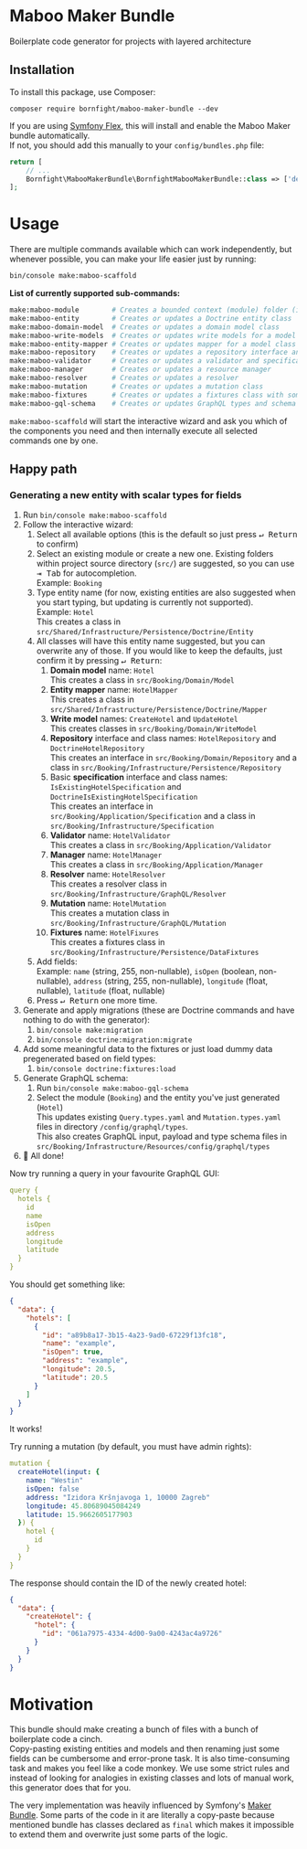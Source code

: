 # Maboo Maker Bundle

Boilerplate code generator for projects with layered architecture

## Installation
To install this package, use Composer:
```shell
composer require bornfight/maboo-maker-bundle --dev
```
If you are using [Symfony Flex](https://symfony.com/doc/current/setup.html#symfony-flex), this will install and enable the Maboo Maker bundle automatically.  
If not, you should add this manually to your `config/bundles.php` file:
```php
return [
    // ...
    Bornfight\MabooMakerBundle\BornfightMabooMakerBundle::class => ['dev' => true, 'test' => true],
];
```

# Usage
There are multiple commands available which can work independently, but whenever possible, you can make your life easier just by running:
```bash
bin/console make:maboo-scaffold
```

**List of currently supported sub-commands:**
```bash
make:maboo-module        # Creates a bounded context (module) folder (if it does not exist yet)                       
make:maboo-entity        # Creates or updates a Doctrine entity class                                               
make:maboo-domain-model  # Creates or updates a domain model class                                                  
make:maboo-write-models  # Creates or updates write models for a model class                                        
make:maboo-entity-mapper # Creates or updates mapper for a model class                                              
make:maboo-repository    # Creates or updates a repository interface and concrete implementation                    
make:maboo-validator     # Creates or updates a validator and specification                                         
make:maboo-manager       # Creates or updates a resource manager                                                    
make:maboo-resolver      # Creates or updates a resolver                                                            
make:maboo-mutation      # Creates or updates a mutation class          
make:maboo-fixtures      # Creates or updates a fixtures class with some dummy data                                                                                              
make:maboo-gql-schema    # Creates or updates GraphQL types and schema 
```
`make:maboo-scaffold` will start the interactive wizard and ask you which of the components you need and then internally execute all selected commands one by one.

## Happy path
### Generating a new entity with scalar types for fields
1. Run `bin/console make:maboo-scaffold`
2. Follow the interactive wizard:
   1. Select all available options (this is the default so just press <kbd>↵ Return</kbd> to confirm) 
   2. Select an existing module or create a new one. Existing folders within project source directory (`src/`) are suggested, so you can use <kbd>⇥ Tab</kbd> for autocompletion.  
   Example: `Booking`
   3. Type entity name (for now, existing entities are also suggested when you start typing, but updating is currently not supported).  
   Example: `Hotel`  
   This creates a class in `src/Shared/Infrastructure/Persistence/Doctrine/Entity`
   4. All classes will have this entity name suggested, but you can overwrite any of those. If you would like to keep the defaults, just confirm it by pressing <kbd>↵ Return</kbd>:
      1. **Domain model** name: `Hotel`  
      This creates a class in `src/Booking/Domain/Model`
      2. **Entity mapper** name: `HotelMapper`  
      This creates a class in `src/Shared/Infrastructure/Persistence/Doctrine/Mapper`
      3. **Write model** names: `CreateHotel` and `UpdateHotel`  
      This creates classes in `src/Booking/Domain/WriteModel`
      4. **Repository** interface and class names: `HotelRepository` and `DoctrineHotelRepository`  
      This creates an interface in `src/Booking/Domain/Repository` and a class in `src/Booking/Infrastructure/Persistence/Repository`
      5. Basic **specification** interface and class names: `IsExistingHotelSpecification` and `DoctrineIsExistingHotelSpecification`  
      This creates an interface in `src/Booking/Application/Specification` and a class in `src/Booking/Infrastructure/Specification`
      6. **Validator** name: `HotelValidator`  
      This creates a class in `src/Booking/Application/Validator`
      7. **Manager** name: `HotelManager`  
      This creates a class in `src/Booking/Application/Manager`
      8. **Resolver** name: `HotelResolver`  
      This creates a resolver class in `src/Booking/Infrastructure/GraphQL/Resolver`
      9. **Mutation** name: `HotelMutation`  
      This creates a mutation class in `src/Booking/Infrastructure/GraphQL/Mutation`
      10. **Fixtures** name: `HotelFixures`  
      This creates a fixtures class in `src/Booking/Infrastructure/Persistence/DataFixtures`
   5. Add fields:  
   Example: `name` (string, 255, non-nullable), `isOpen` (boolean, non-nullable), `address` (string, 255, non-nullable), `longitude` (float, nullable), `latitude` (float, nullable)
   6. Press <kbd>↵ Return</kbd> one more time.  
3. Generate and apply migrations (these are Doctrine commands and have nothing to do with the generator):
   1. `bin/console make:migration`
   2. `bin/console doctrine:migration:migrate`
4. Add some meaningful data to the fixtures or just load dummy data pregenerated based on field types:
   1. `bin/console doctrine:fixtures:load`
5. Generate GraphQL schema: 
   1. Run `bin/console make:maboo-gql-schema`
   2. Select the module (`Booking`) and the entity you've just generated (`Hotel`)  
   This updates existing `Query.types.yaml` and `Mutation.types.yaml` files in directory `/config/graphql/types`.  
   This also creates GraphQL input, payload and type schema files in `src/Booking/Infrastructure/Resources/config/graphql/types`
6. 🚀 All done!

Now try running a query in your favourite GraphQL GUI:
```yaml
query {
  hotels {
    id
    name
    isOpen
    address
    longitude
    latitude
  }
}
```

You should get something like: 
```json
{
  "data": {
    "hotels": [
      {
        "id": "a89b8a17-3b15-4a23-9ad0-67229f13fc18",
        "name": "example",
        "isOpen": true,
        "address": "example",
        "longitude": 20.5,
        "latitude": 20.5
      }
    ]
  }
}
```

It works!

Try running a mutation (by default, you must have admin rights):
```yaml
mutation {
  createHotel(input: {
    name: "Westin"
    isOpen: false
    address: "Izidora Kršnjavoga 1, 10000 Zagreb"
    longitude: 45.80689045084249
    latitude: 15.9662605177903
  }) {
    hotel {
      id
    }
  }
}
```
The response should contain the ID of the newly created hotel:
```json
{
  "data": {
    "createHotel": {
      "hotel": {
        "id": "061a7975-4334-4d00-9a00-4243ac4a9726"
      }
    }
  }
}
```

# Motivation
This bundle should make creating a bunch of files with a bunch of boilerplate code a cinch.  
Copy-pasting existing entities and models and then renaming just some fields can be cumbersome and error-prone task. It is also time-consuming task and makes you feel like a code monkey. 
We use some strict rules and instead of looking for analogies in existing classes and lots of manual work, this generator does that for you.

The very implementation was heavily influenced by Symfony's [Maker Bundle](https://symfony.com/bundles/SymfonyMakerBundle/current/index.html). Some parts of the code in it are literally a copy-paste because mentioned bundle has classes declared as `final` which makes it impossible to extend them and overwrite just some parts of the logic.  

